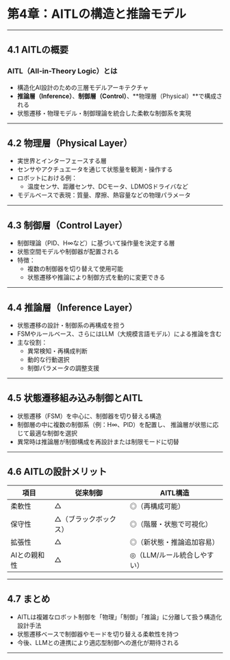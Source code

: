 # 第4章：AITLの構造と推論モデル

---

## 4.1 AITLの概要

### AITL（All-in-Theory Logic）とは

- 構造化AI設計のための三層モデルアーキテクチャ
- **推論層（Inference）**、**制御層（Control）**、**物理層（Physical）**で構成される
- 状態遷移・物理モデル・制御理論を統合した柔軟な制御系を実現

---

## 4.2 物理層（Physical Layer）

- 実世界とインターフェースする層
- センサやアクチュエータを通じて状態量を観測・操作する
- ロボットにおける例：
  - 温度センサ、距離センサ、DCモータ、LDMOSドライバなど
- モデルベースで表現：質量、摩擦、熱容量などの物理パラメータ

---

## 4.3 制御層（Control Layer）

- 制御理論（PID、H∞など）に基づいて操作量を決定する層
- 状態空間モデルや制御器が配置される
- 特徴：
  - 複数の制御器を切り替えて使用可能
  - 状態遷移や推論により制御方式を動的に変更できる

---

## 4.4 推論層（Inference Layer）

- 状態遷移の設計・制御系の再構成を担う
- FSMやルールベース、さらにはLLM（大規模言語モデル）による推論を含む
- 主な役割：
  - 異常検知・再構成判断
  - 動的な行動選択
  - 制御パラメータの調整支援

---

## 4.5 状態遷移組み込み制御とAITL

- 状態遷移（FSM）を中心に、制御器を切り替える構造
- 制御層の中に複数の制御系（例：H∞、PID）を配置し、
  推論層が状態に応じて最適な制御を選択
- 異常時は推論層が制御構成を再設計または制限モードに切替

---

## 4.6 AITLの設計メリット

| 項目           | 従来制御        | AITL構造                     |
|----------------|------------------|-------------------------------|
| 柔軟性         | △                | ◎（再構成可能）              |
| 保守性         | △（ブラックボックス）| ◎（階層・状態で可視化）   |
| 拡張性         | △                | ◎（新状態・推論追加容易）     |
| AIとの親和性   | △                | ◎（LLM/ルール統合しやすい） |

---

## 4.7 まとめ

- AITLは複雑なロボット制御を「物理」「制御」「推論」に分離して扱う構造化設計手法
- 状態遷移ベースで制御器やモードを切り替える柔軟性を持つ
- 今後、LLMとの連携により適応型制御への進化が期待される

---
